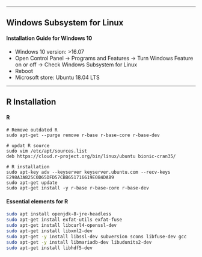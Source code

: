 ----
## Windows Subsystem for Linux
#### Installation Guide for Windows 10
* Windows 10 version: >16.07
* Open Control Panel -> Programs and Features -> Turn Windows Feature on or off -> Check Windows Subsystem for Linux
* Reboot
* Microsoft store: Ubuntu 18.04 LTS
----

## R Installation
#### R
```
# Remove outdated R
sudo apt-get --purge remove r-base r-base-core r-base-dev

# updat R source
sudo vim /etc/apt/sources.list
deb https://cloud.r-project.org/bin/linux/ubuntu bionic-cran35/

# R installation
sudo apt-key adv --keyserver keyserver.ubuntu.com --recv-keys E298A3A825C0D65DFD57CBB651716619E084DAB9
sudo apt-get update
sudo apt-get install -y r-base r-base-core r-base-dev
```

#### Essential elements for R
```bash
sudo apt install openjdk-8-jre-headless
sudo apt-get install exfat-utils exfat-fuse
sudo apt-get install libcurl4-openssl-dev
sudo apt-get install libxml2-dev
sudo apt-get -y install libssl-dev subversion scons libfuse-dev gcc
sudo apt-get -y install libmariadb-dev libudunits2-dev
sudo apt-get install libhdf5-dev

```
